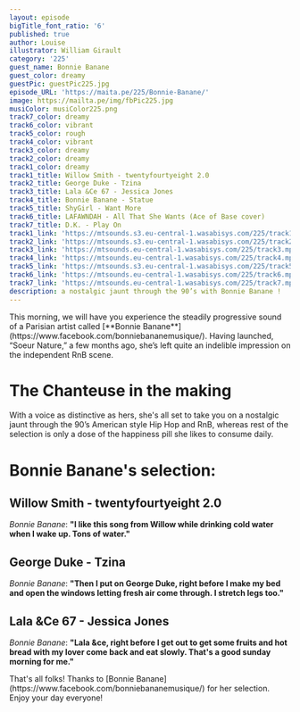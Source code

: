 ```yaml
---
layout: episode
bigTitle_font_ratio: '6'
published: true
author: Louise
illustrator: William Girault
category: '225'
guest_name: Bonnie Banane
guest_color: dreamy
guestPic: guestPic225.jpg
episode_URL: 'https://maita.pe/225/Bonnie-Banane/'
image: https://mailta.pe/img/fbPic225.jpg
musiColor: musiColor225.png
track7_color: dreamy
track6_color: vibrant
track5_color: rough
track4_color: vibrant
track3_color: dreamy
track2_color: dreamy
track1_color: dreamy
track1_title: Willow Smith - twentyfourtyeight 2.0
track2_title: George Duke - Tzina
track3_title: Lala &Ce 67 - Jessica Jones
track4_title: Bonnie Banane - Statue
track5_title: ShyGirl - Want More
track6_title: LAFAWNDAH - All That She Wants (Ace of Base cover)
track7_title: D.K. - Play On
track1_link: 'https://mtsounds.s3.eu-central-1.wasabisys.com/225/track1.mp3'
track2_link: 'https://mtsounds.s3.eu-central-1.wasabisys.com/225/track2.mp3'
track3_link: 'https://mtsounds.eu-central-1.wasabisys.com/225/track3.mp3'
track4_link: 'https://mtsounds.eu-central-1.wasabisys.com/225/track4.mp3'
track5_link: 'https://mtsounds.s3.eu-central-1.wasabisys.com/225/track5.mp3'
track6_link: 'https://mtsounds.eu-central-1.wasabisys.com/225/track6.mp3'
track7_link: 'https://mtsounds.eu-central-1.wasabisys.com/225/track7.mp3'
description: a nostalgic jaunt through the 90’s with Bonnie Banane !
---
```

<p id="introduction">This morning, we will have you experience the steadily progressive sound of a Parisian artist called [**Bonnie Banane**](https://www.facebook.com/bonniebananemusique/). Having launched, “Soeur Nature,” a few months ago, she’s left quite an indelible impression on the independent RnB scene. </p>

# The Chanteuse in the making 

With a voice as distinctive as hers, she's all set to take you on a nostalgic jaunt through the 90’s American style Hip Hop and RnB, whereas rest of the selection is only a dose of the happiness pill she likes to consume daily.  

# Bonnie Banane's selection:

## Willow Smith - twentyfourtyeight 2.0
_Bonnie Banane_: **"**I like this song from Willow while drinking cold water when I wake up.
Tons of water.**"**

## George Duke - Tzina
_Bonnie Banane_: **"**Then I put on George Duke, right before I make my bed and open the windows
letting fresh air come through. I stretch legs too.**"**

## Lala &Ce 67 - Jessica Jones
_Bonnie Banane_: **"**Lala &ce, right before I get out to get some fruits and hot bread with my lover
come back and eat slowly. That's a good sunday morning for me.**"**

<p id="outroduction">That's all folks! Thanks to [Bonnie Banane](https://www.facebook.com/bonniebananemusique/) for her selection. Enjoy your day everyone!</p>
